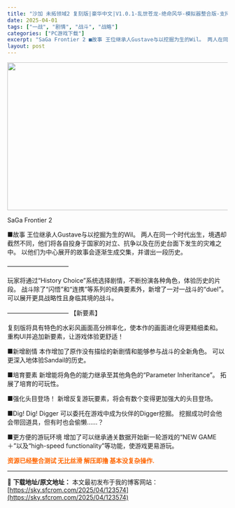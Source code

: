 ```yaml
---
title: "沙加 未拓领域2 复刻版|豪华中文|V1.0.1-乱世苍龙-绝命风华-模拟器整合版-支持手柄|解压即撸|"
date: 2025-04-01
tags: ["一战", "剧情", "战斗", "战略"]
categories: ["PC游戏下载"]
excerpt: "SaGa Frontier 2 ■故事 王位继承人Gustave与以挖掘为生的Wil。 两人在同一个时代出生，境遇却截然不同，他们将各自投身于国家的对立、抗争以及在历史台面下发生的灾难之中。 以他们为中心展开的故事会逐渐生成交集，并谱出一段历史。 —————————— 玩家将通过“History C&hellip;"
layout: post
---
```


<img class="aligncenter size-full wp-image-123579" src="https://sky.sfcrom.com/wp-content/uploads/2025/04/202504010045543.webp" alt="" width="600" height="338" />

SaGa Frontier 2

■故事
王位继承人Gustave与以挖掘为生的Wil。
两人在同一个时代出生，境遇却截然不同，他们将各自投身于国家的对立、抗争以及在历史台面下发生的灾难之中。
以他们为中心展开的故事会逐渐生成交集，并谱出一段历史。

——————————

玩家将通过“History Choice”系统选择剧情，不断扮演各种角色，体验历史的片段。
战斗除了“闪悟”和“连携”等系列的经典要素外，新增了一对一战斗的“duel”。
可以展开更具战略性且身临其境的战斗。

——————————
【新要素】

复刻版将具有特色的水彩风画面高分辨率化，使本作的画面进化得更精细柔和。
重构UI并追加新要素，让游戏体验更舒适！

■新增剧情
本作增加了原作没有描绘的新剧情和能够参与战斗的全新角色。
可以更深入地体验Sandail的历史。

■培育要素
新增能将角色的能力继承至其他角色的“Parameter Inheritance”。
拓展了培育的可玩性。

■强化头目登场！
新增反复游玩要素，将会有数个变得更加强大的头目登场。

■Dig! Dig! Digger
可以委托在游戏中成为伙伴的Digger挖掘。
挖掘成功时会他会带回道具，但有时也会偷懒……？

■更方便的游玩环境
增加了可以继承通关数据开始新一轮游戏的“NEW GAME＋”以及“high-speed functionality”等功能，使游戏更易游玩。

<span style="color: #ff6600;"><strong>资源已经整合测试 无比丝滑 解压即撸 基本没复杂操作.</strong></span>

---
📖 **下载地址/原文地址：** 本文最初发布于我的博客网站：[https://sky.sfcrom.com/2025/04/123574](https://sky.sfcrom.com/2025/04/123574)

